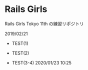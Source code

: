 # Rails Girls

Rails Girls Tokyo 11th の練習リポジトリ

2019/02/21

* TEST(1)

* TEST(2)

* TEST(3-4) 2020/01/23 10:25

